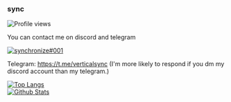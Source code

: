 ### sync
![Profile views](https://komarev.com/ghpvc/?username=verticalsync)

You can contact me on discord and telegram

[![synchronize#001](https://discord.c99.nl/widget/theme-1/1118641123401936937.png)](https://discord.c99.nl/)

Telegram: https://t.me/verticalsync (I'm more likely to respond if you dm my discord account than my telegram.)

[![Top Langs](https://vercel-theta-wine.vercel.app/api/top-langs/?username=verticalsync&layout=compact&langs_count=10)](https://github.com/anuraghazra/github-readme-stats)  
[![Github Stats](https://vercel-theta-wine.vercel.app/api?username=verticalsync&show_icons=true&theme=transparent&count_private=true)](https://github.com/anuraghazra/github-readme-stats)  
